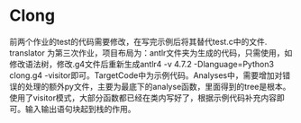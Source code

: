 # Clong
前两个作业的test的代码需要修改，在写完示例后将其替代test.c中的文件.
translator 为第三次作业，项目布局为：antlr文件夹为生成的代码，只需使用，如修改语法树，修改.g4文件后重新生成antlr4 -v 4.7.2 -Dlanguage=Python3 clong.g4 -visitor即可。TargetCode中为示例代码。Analyses中，需要增加对错误的处理的额外py文件，主要为最底下的analyse函数，里面得到的tree是根本。使用了visitor模式，大部分函数都已经在类内写好了，根据示例代码补充内容即可。输入输出语句块起到栈的作用。
